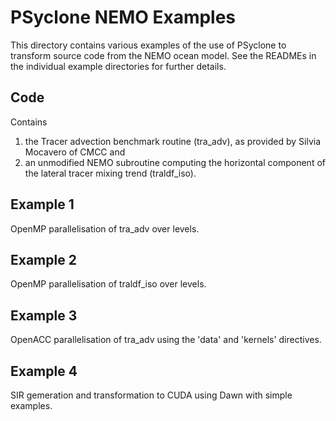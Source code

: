 <!--
BSD 3-Clause License

Copyright (c) 2018-2019, Science and Technology Facilities Council.
All rights reserved.

Redistribution and use in source and binary forms, with or without
modification, are permitted provided that the following conditions are met:

* Redistributions of source code must retain the above copyright notice, this
  list of conditions and the following disclaimer.

* Redistributions in binary form must reproduce the above copyright notice,
  this list of conditions and the following disclaimer in the documentation
  and/or other materials provided with the distribution.

* Neither the name of the copyright holder nor the names of its
  contributors may be used to endorse or promote products derived from
  this software without specific prior written permission.

THIS SOFTWARE IS PROVIDED BY THE COPYRIGHT HOLDERS AND CONTRIBUTORS
"AS IS" AND ANY EXPRESS OR IMPLIED WARRANTIES, INCLUDING, BUT NOT
LIMITED TO, THE IMPLIED WARRANTIES OF MERCHANTABILITY AND FITNESS
FOR A PARTICULAR PURPOSE ARE DISCLAIMED. IN NO EVENT SHALL THE
COPYRIGHT HOLDER OR CONTRIBUTORS BE LIABLE FOR ANY DIRECT, INDIRECT,
INCIDENTAL, SPECIAL, EXEMPLARY, OR CONSEQUENTIAL DAMAGES (INCLUDING,
BUT NOT LIMITED TO, PROCUREMENT OF SUBSTITUTE GOODS OR SERVICES;
LOSS OF USE, DATA, OR PROFITS; OR BUSINESS INTERRUPTION) HOWEVER
CAUSED AND ON ANY THEORY OF LIABILITY, WHETHER IN CONTRACT, STRICT
LIABILITY, OR TORT (INCLUDING NEGLIGENCE OR OTHERWISE) ARISING IN
ANY WAY OUT OF THE USE OF THIS SOFTWARE, EVEN IF ADVISED OF THE
POSSIBILITY OF SUCH DAMAGE.

Author A. R. Porter, STFC Daresbury Lab
-->

# PSyclone NEMO Examples

This directory contains various examples of the use of PSyclone
to transform source code from the NEMO ocean model. See the READMEs
in the individual example directories for further details.

## Code

Contains

1. the Tracer advection benchmark routine (tra_adv), as provided by
Silvia Mocavero of CMCC and
2. an unmodified NEMO subroutine computing the horizontal component of
the lateral tracer mixing trend (traldf_iso).

## Example 1

OpenMP parallelisation of tra_adv over levels.

## Example 2

OpenMP parallelisation of traldf_iso over levels.

## Example 3

OpenACC parallelisation of tra_adv using the 'data' and 'kernels'
directives.

## Example 4

SIR gemeration and transformation to CUDA using Dawn with simple
examples.
